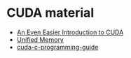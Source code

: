 # CUDA material

- [An Even Easier Introduction to CUDA](https://developer.nvidia.com/blog/even-easier-introduction-cuda/)
- [Unified Memory](https://developer.nvidia.com/blog/unified-memory-in-cuda-6/)
- [cuda-c-programming-guide](https://docs.nvidia.com/cuda/cuda-c-programming-guide/index.html)

